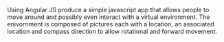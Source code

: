 Using Angular JS produce a simple javascript app that allows people to move around and possibly even interact with a virtual environment. The enivornment is composed of pictures each with a location, an associated location and compass direction to allow rotational and forward movement.
